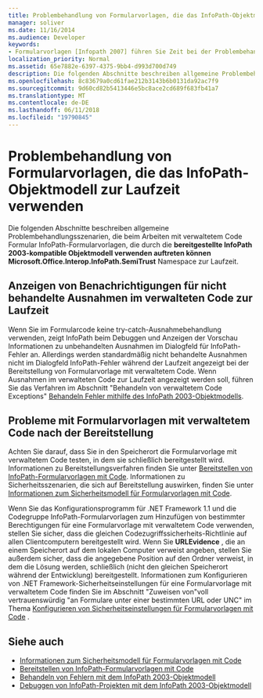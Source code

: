 ```yaml
---
title: Problembehandlung von Formularvorlagen, die das InfoPath-Objektmodell zur Laufzeit verwenden
manager: soliver
ms.date: 11/16/2014
ms.audience: Developer
keywords:
- Formularvorlagen [Infopath 2007] führen Sie Zeit bei der Problembehandlung, Laufzeit InfoPath 2003-kompatible Formularvorlagen, Problembehandlung zur
localization_priority: Normal
ms.assetid: 65e7882e-6397-4375-9bb4-d993d700d749
description: Die folgenden Abschnitte beschreiben allgemeine Problembehandlungsszenarien, die beim Arbeiten mit verwaltetem Code Formular InfoPath-Formularvorlagen, die durch die Microsoft.Office.Interop.InfoPath.SemiTrust bereitgestellte InfoPath 2003-kompatible Objektmodell verwenden auftreten können Namespace zur Laufzeit.
ms.openlocfilehash: 8c83679a0cd61fae212b3143b6b0131da92ac7f9
ms.sourcegitcommit: 9d60cd82b5413446e5bc8ace2cd689f683fb41a7
ms.translationtype: MT
ms.contentlocale: de-DE
ms.lasthandoff: 06/11/2018
ms.locfileid: "19790845"
---
```

# <a name="troubleshoot-form-templates-that-use-the-infopath-object-model-at-run-time"></a>Problembehandlung von Formularvorlagen, die das InfoPath-Objektmodell zur Laufzeit verwenden

Die folgenden Abschnitte beschreiben allgemeine Problembehandlungsszenarien, die beim Arbeiten mit verwaltetem Code Formular InfoPath-Formularvorlagen, die durch die **bereitgestellte InfoPath 2003-kompatible Objektmodell verwenden auftreten können Microsoft.Office.Interop.InfoPath.SemiTrust** Namespace zur Laufzeit. 
  
## <a name="display-notifications-for-unhandled-managed-code-exceptions-at-run-time"></a>Anzeigen von Benachrichtigungen für nicht behandelte Ausnahmen im verwalteten Code zur Laufzeit

Wenn Sie im Formularcode keine try-catch-Ausnahmebehandlung verwenden, zeigt InfoPath beim Debuggen und Anzeigen der Vorschau Informationen zu unbehandelten Ausnahmen im Dialogfeld für InfoPath-Fehler an.  Allerdings werden standardmäßig nicht behandelte Ausnahmen nicht im Dialogfeld InfoPath-Fehler während der Laufzeit angezeigt bei der Bereitstellung von Formularvorlage mit verwaltetem Code. Wenn Ausnahmen im verwalteten Code zur Laufzeit angezeigt werden soll, führen Sie das Verfahren im Abschnitt "Behandeln von verwaltetem Code Exceptions" [Behandeln Fehler mithilfe des InfoPath 2003-Objektmodells](how-to-handle-errors-using-the-infopath-2003-object-model.md).
  
## <a name="problems-with-managed-code-form-templates-after-deployment"></a>Probleme mit Formularvorlagen mit verwaltetem Code nach der Bereitstellung

Achten Sie darauf, dass Sie in den Speicherort die Formularvorlage mit verwaltetem Code testen, in dem sie schließlich bereitgestellt wird. Informationen zu Bereitstellungsverfahren finden Sie unter [Bereitstellen von InfoPath-Formularvorlagen mit Code](how-to-deploy-infopath-form-templates-with-code.md). Informationen zu Sicherheitsszenarien, die sich auf Bereitstellung auswirken, finden Sie unter [Informationen zum Sicherheitsmodell für Formularvorlagen mit Code](about-the-security-model-for-form-templates-with-code.md).
  
Wenn Sie das Konfigurationsprogramm für .NET Framework 1.1 und die Codegruppe InfoPath-Formularvorlagen zum Hinzufügen von bestimmter Berechtigungen für eine Formularvorlage mit verwaltetem Code verwenden, stellen Sie sicher, dass die gleichen Codezugriffssicherheits-Richtlinie auf allen Clientcomputern bereitgestellt wird. Wenn Sie **URLEvidence** , die an einem Speicherort auf dem lokalen Computer verweist angeben, stellen Sie außerdem sicher, dass die angegebene Position auf den Ordner verweist, in dem die Lösung werden, schließlich (nicht den gleichen Speicherort während der Entwicklung) bereitgestellt. Informationen zum Konfigurieren von .NET Framework-Sicherheitseinstellungen für eine Formularvorlage mit verwaltetem Code finden Sie im Abschnitt "Zuweisen von"voll vertrauenswürdig "an Formulare unter einer bestimmten URL oder UNC" im Thema [Konfigurieren von Sicherheitseinstellungen für Formularvorlagen mit Code](how-to-configure-security-settings-for-form-templates-with-code.md) . 
  
## <a name="see-also"></a>Siehe auch

- [Informationen zum Sicherheitsmodell für Formularvorlagen mit Code](about-the-security-model-for-form-templates-with-code.md)
- [Bereitstellen von InfoPath-Formularvorlagen mit Code](how-to-deploy-infopath-form-templates-with-code.md)
- [Behandeln von Fehlern mit dem InfoPath 2003-Objektmodell](how-to-handle-errors-using-the-infopath-2003-object-model.md)
- [Debuggen von InfoPath-Projekten mit dem InfoPath 2003-Objektmodell](how-to-debug-infopath-projects-using-the-infopath-2003-object-model.md)

